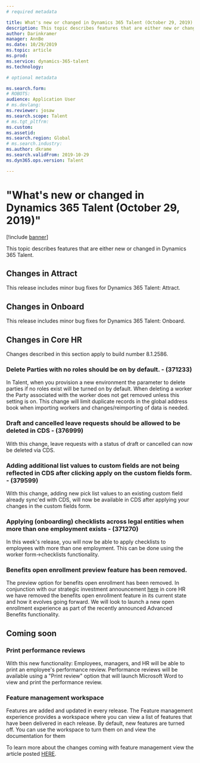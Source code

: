 ```yaml
---
# required metadata

title: What's new or changed in Dynamics 365 Talent (October 29, 2019)
description: This topic describes features that are either new or changed in Microsoft Dynamics 365 Talent.
author: Darinkramer
manager: AnnBe
ms.date: 10/29/2019
ms.topic: article
ms.prod: 
ms.service: dynamics-365-talent
ms.technology: 

# optional metadata

ms.search.form: 
# ROBOTS: 
audience: Application User
# ms.devlang: 
ms.reviewer: josaw
ms.search.scope: Talent
# ms.tgt_pltfrm: 
ms.custom: 
ms.assetid: 
ms.search.region: Global
# ms.search.industry: 
ms.author: dkrame
ms.search.validFrom: 2019-10-29
ms.dyn365.ops.version: Talent

---
```

# "What's new or changed in Dynamics 365 Talent (October 29, 2019)"

[!include [banner](includes/banner.md)]

This topic describes features that are either new or changed in Dynamics 365 Talent.

## Changes in Attract
This release includes minor bug fixes for Dynamics 365 Talent: Attract.

## Changes in Onboard
This release includes minor bug fixes for Dynamics 365 Talent: Onboard.

## Changes in Core HR
Changes described in this section apply to build number 8.1.2586.

### Delete Parties with no roles should be on by default. - (371233)

In Talent, when you provision a new environment the parameter to delete parties if no roles exist will be turned on by default.  When deleting a worker the Party associated with the worker does not get removed unless this setting is on. This change will limit duplicate records in the global address book when importing workers and changes/reimporting of data is needed.

### Draft and cancelled leave requests should be allowed to be deleted in CDS - (376999)

With this change, leave requests with a status of draft or cancelled can now be deleted via CDS.

### Adding additional list values to custom fields are not being reflected in CDS after clicking apply on the custom fields form. - (379599)

With this change, adding new pick list values to an existing custom field already sync'ed with CDS, will now be available in CDS after applying your changes in the custom fields form.

### Applying (onboarding) checklists across legal entities when more than one employment exists - (371270)

In this week's release, you will now be able to apply checklists to employees with more than one employment. This can be done using the worker form->checklists functionality.

### Benefits open enrollment preview feature has been removed.

The preview option for benefits open enrollment has been removed. In conjunction with our strategic investment announcement [here](https://cloudblogs.microsoft.com/dynamics365/bdm/2019/10/02/strategic-investments-in-core-hr-drive-operational-excellence/) in core HR we have removed the benefits open enrollment feature in its current state and how it evolves going forward. We will look to launch a new open enrollment experience as part of the recently announced Advanced Benefits functionality.

## Coming soon

### Print performance reviews

With this new functionality: Employees, managers, and HR will be able to print an employee's performance review. Performance reviews will be available using a "Print review" option that will launch Microsoft Word to view and print the performance review.

### Feature management workspace

Features are added and updated in every release. The Feature management experience provides a workspace where you can view a list of features that have been delivered in each release. By default, new features are turned off. You can use the workspace to turn them on and view the documentation for them

To learn more about the changes coming with feature management view the article posted [HERE](https://docs.microsoft.com/en-us/dynamics365/fin-ops-core/fin-ops/get-started/feature-management/feature-management-overview).
